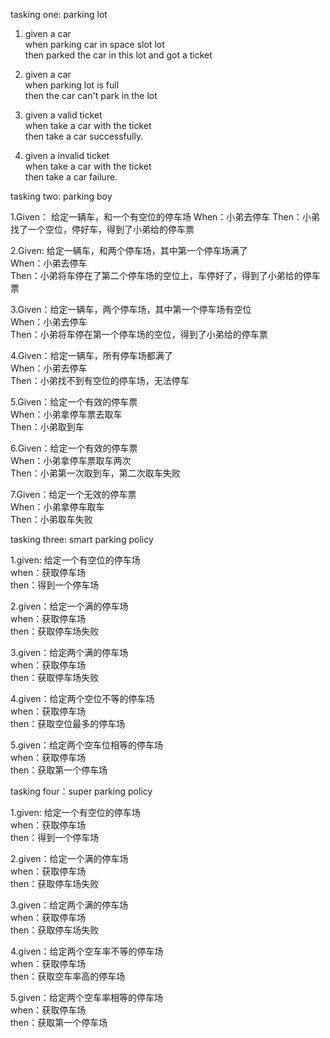 tasking one: parking lot  

1. given a car   
   when parking car in space slot lot  
   then parked the car in this lot and got a ticket  
   
2. given a car   
   when parking lot is full  
   then the car can't park in the lot 

3. given a valid ticket  
   when take a car with the ticket  
   then take a car successfully.
   
4. given a invalid ticket  
   when take a car with the ticket  
   then take a car failure.  
   
   
   
tasking two: parking boy 

1.Given： 给定一辆车，和一个有空位的停车场
  When：小弟去停车
  Then：小弟找了一个空位，停好车，得到了小弟给的停车票

2.Given: 给定一辆车，和两个停车场，其中第一个停车场满了  
  When：小弟去停车  
  Then：小弟将车停在了第二个停车场的空位上，车停好了，得到了小弟给的停车票  

3.Given：给定一辆车，两个停车场，其中第一个停车场有空位  
  When：小弟去停车  
  Then：小弟将车停在第一个停车场的空位，得到了小弟给的停车票  

4.Given：给定一辆车，所有停车场都满了  
  When：小弟去停车  
  Then：小弟找不到有空位的停车场，无法停车  
  
5.Given：给定一个有效的停车票  
  When：小弟拿停车票去取车  
  Then：小弟取到车  

6.Given：给定一个有效的停车票  
  When：小弟拿停车票取车两次  
  Then：小弟第一次取到车，第二次取车失败  

7.Given：给定一个无效的停车票    
  When：小弟拿停车取车    
  Then：小弟取车失败  
  

tasking three: smart parking policy


1.given: 给定一个有空位的停车场  
  when：获取停车场  
  then：得到一个停车场
   
2.given：给定一个满的停车场    
  when：获取停车场    
  then：获取停车场失败    

3.given：给定两个满的停车场  
  when：获取停车场  
  then：获取停车场失败 
   
4.given：给定两个空位不等的停车场  
  when：获取停车场  
  then：获取空位最多的停车场  

5.given：给定两个空车位相等的停车场  
  when：获取停车场  
  then：获取第一个停车场  

   
tasking four：super parking policy
  
1.given: 给定一个有空位的停车场  
  when：获取停车场  
  then：得到一个停车场
   
2.given：给定一个满的停车场    
  when：获取停车场    
  then：获取停车场失败    

3.given：给定两个满的停车场  
  when：获取停车场  
  then：获取停车场失败 
  
4.given：给定两个空车率不等的停车场  
  when：获取停车场  
  then：获取空车率高的停车场  
  
5.given：给定两个空车率相等的停车场  
  when：获取停车场  
  then：获取第一个停车场    
